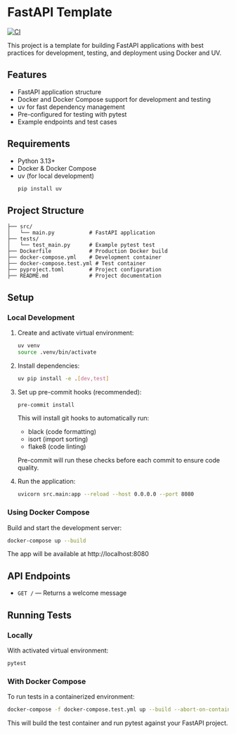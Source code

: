 
# FastAPI Template

[![CI](https://github.com/kevyder/fastapi_template/actions/workflows/ci.yml/badge.svg?branch=master)](https://github.com/kevyder/fastapi_template/actions/workflows/ci.yml)

This project is a template for building FastAPI applications with best practices for development, testing, and deployment using Docker and UV.

## Features

- FastAPI application structure
- Docker and Docker Compose support for development and testing
- uv for fast dependency management
- Pre-configured for testing with pytest
- Example endpoints and test cases

## Requirements

- Python 3.13+
- Docker & Docker Compose
- uv (for local development)
  ```sh
  pip install uv
  ```

## Project Structure

```
├── src/
│   └── main.py           # FastAPI application
├── tests/
│   └── test_main.py      # Example pytest test
├── Dockerfile            # Production Docker build
├── docker-compose.yml    # Development container
├── docker-compose.test.yml # Test container
├── pyproject.toml        # Project configuration
├── README.md             # Project documentation
```

## Setup

### Local Development

1. Create and activate virtual environment:
	```sh
	uv venv
	source .venv/bin/activate
	```

2. Install dependencies:
	```sh
	uv pip install -e .[dev,test]
	```

3. Set up pre-commit hooks (recommended):
	```sh
	pre-commit install
	```
	This will install git hooks to automatically run:
	- black (code formatting)
	- isort (import sorting)
	- flake8 (code linting)

	Pre-commit will run these checks before each commit to ensure code quality.

4. Run the application:
	```sh
	uvicorn src.main:app --reload --host 0.0.0.0 --port 8080
	```

### Using Docker Compose

Build and start the development server:

```sh
docker-compose up --build
```

The app will be available at http://localhost:8080

## API Endpoints

- `GET /` — Returns a welcome message

## Running Tests

### Locally

With activated virtual environment:
```sh
pytest
```

### With Docker Compose

To run tests in a containerized environment:

```sh
docker-compose -f docker-compose.test.yml up --build --abort-on-container-exit
```

This will build the test container and run pytest against your FastAPI project.

